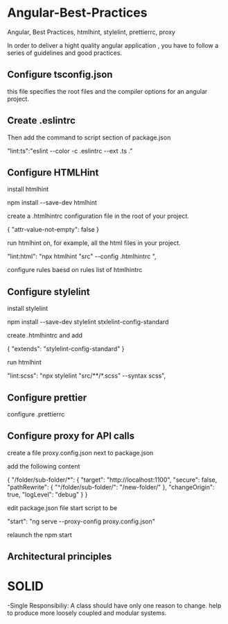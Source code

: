 # Angular-Best-Practices
Angular, Best Practices, htmlhint, stylelint, prettierrc, proxy

In order to deliver a hight quality angular application , you have to follow a series of guidelines and good practices.

## Configure tsconfig.json
this file specifies the root files and the compiler options for an angular project.

## Create .eslintrc
Then add the command to script section of package.json

"lint:ts":"eslint --color -c .eslintrc --ext .ts ."

## Configure HTMLHint

install htmlhint

npm install --save-dev htmlhint

create a .htmlhintrc configuration file in the root of your project.

{
"attr-value-not-empty": false
}

run htmlhint on, for example, all the html files in your project.

"lint:html": "npx htmlhint \"src\"  --config .htmlhintrc ",

configure rules baesd on rules list of htmlhintrc

## Configure stylelint

install stylelint

npm install --save-dev   stylelint stxlelint-config-standard

create .htmlhintrc  and add 

{
"extends": "stylelint-config-standard"
}

run htmlhint 

"lint:scss": "npx stylelint \"src/**/*.scss\" --syntax scss",

## Configure prettier

configure .prettierrc

## Configure proxy for API calls

create a file proxy.config.json  next to package.json

add the following content 

{
  "/folder/sub-folder/*": {
    "target": "http://localhost:1100",
    "secure": false,
    "pathRewrite": {
      "^/folder/sub-folder/": "/new-folder/"
    },
    "changeOrigin": true,
    "logLevel": "debug"
  }
}


edit package.json file start script to be

"start": "ng serve --proxy-config proxy.config.json"

relaunch the npm start

## Architectural principles
# SOLID
-Single Responsibiliy:
A class should have only one reason to change.
help to produce more loosely coupled and modular systems.
